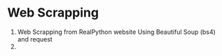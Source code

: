 # Web Scrapping

1. Web Scrapping from RealPython website Using Beautiful Soup (bs4) and request
2. 
